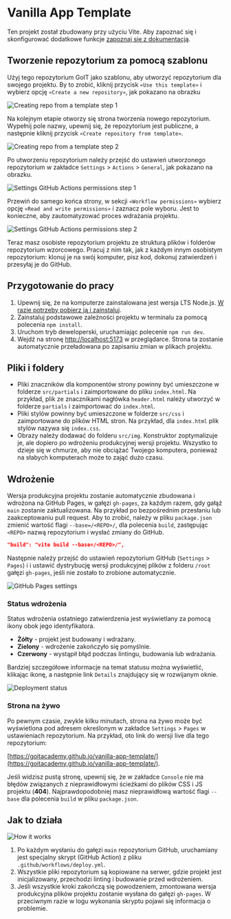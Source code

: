 # Vanilla App Template

Ten projekt został zbudowany przy użyciu Vite. Aby zapoznać się i skonfigurować
dodatkowe funkcje [zapoznaj się z dokumentacją](https://vitejs.dev/).

## Tworzenie repozytorium za pomocą szablonu

Użyj tego repozytorium GoIT jako szablonu, aby utworzyć repozytorium dla swojego
projektu. By to zrobić, kliknij przycisk `«Use this template»` і wybierz opcję
`«Create a new repository»`, jak pokazano na obrazku

![Creating repo from a template step 1](./assets/template-step-1.png)

Na kolejnym etapie otworzy się strona tworzenia nowego repozytorium. Wypełnij
pole nazwy, upewnij się, że repozytorium jest publiczne, a następnie kliknij
przycisk `«Create repository from template»`.

![Creating repo from a template step 2](./assets/template-step-2.png)

Po utworzeniu repozytorium należy przejść do ustawień utworzonego repozytorium w
zakładce `Settings` > `Actions` > `General`, jak pokazano na obrazku.

![Settings GitHub Actions permissions step 1](./assets/gh-actions-perm-1.png)

Przewiń do samego końca strony, w sekcji `«Workflow permissions»` wybierz opcję
`«Read and write permissions»` i zaznacz pole wyboru. Jest to konieczne, aby
zautomatyzować proces wdrażania projektu.

![Settings GitHub Actions permissions step 2](./assets/gh-actions-perm-2.png)

Teraz masz osobiste repozytorium projektu ze strukturą plików i folderów
repozytorium wzorcowego. Pracuj z nim tak, jak z każdym innym osobistym
repozytorium: klonuj je na swój komputer, pisz kod, dokonuj zatwierdzeń i
przesyłaj je do GitHub.

## Przygotowanie do pracy

1. Upewnij się, że na komputerze zainstalowana jest wersja LTS Node.js.
   [W razie potrzeby pobierz ją i zainstaluj](https://nodejs.org/en/).
2. Zainstaluj podstawowe zależności projektu w terminalu za pomocą polecenia
   `npm install`.
3. Uruchom tryb deweloperski, uruchamiając polecenie `npm run dev`.
4. Wejdź na stronę [http://localhost:5173](http://localhost:5173) w
   przeglądarce. Strona ta zostanie automatycznie przeładowana po zapisaniu
   zmian w plikach projektu.

## Pliki i foldery

- Pliki znaczników dla komponentów strony powinny być umieszczone w folderze
  `src/partials` i zaimportowane do pliku `index.html`. Na przykład, plik ze
  znacznikami nagłówka `header.html` należy utworzyć w folderze `partials` i
  zaimportować do `index.html`.
- Pliki stylów powinny być umieszczone w folderze `src/css` i zaimportowane do
  plików HTML stron. Na przykład, dla `index.html` plik stylów nazywa się
  `index.css`.
- Obrazy należy dodawać do folderu `src/img`. Konstruktor zoptymalizuje je, ale
  dopiero po wdrożeniu produkcyjnej wersji projektu. Wszystko to dzieje się w
  chmurze, aby nie obciążać Twojego komputera, ponieważ na słabych komputerach
  może to zająć dużo czasu.

## Wdrożenie

Wersja produkcyjna projektu zostanie automatycznie zbudowana i wdrożona na
GitHub Pages, w gałęzi `gh-pages`, za każdym razem, gdy gałąź `main` zostanie
zaktualizowana. Na przykład po bezpośrednim przesłaniu lub zaakceptowaniu pull
request. Aby to zrobić, należy w pliku `package.json` zmienić wartość flagi
`--base=/<REPO>/`, dla polecenia `build`, zastępując `<REPO>` nazwą repozytorium
i wysłać zmiany do GitHub.

```json
"build": "vite build --base=/<REPO>/",
```

Następnie należy przejść do ustawień repozytorium GitHub (`Settings` > `Pages`)
i i ustawić dystrybucję wersji produkcyjnej plików z folderu `/root` gałęzi
`gh-pages`, jeśli nie zostało to zrobione automatycznie.

![GitHub Pages settings](./assets/repo-settings.png)

### Status wdrożenia

Status wdrożenia ostatniego zatwierdzenia jest wyświetlany za pomocą ikony obok
jego identyfikatora.

- **Żółty** - projekt jest budowany i wdrażany.
- **Zielony** - wdrożenie zakończyło się pomyślnie.
- **Czerwony** - wystąpił błąd podczas lintingu, budowania lub wdrażania.

Bardziej szczegółowe informacje na temat statusu można wyświetlić, klikając
ikonę, a następnie link `Details` znajdujący się w rozwijanym oknie.

![Deployment status](./assets/deploy-status.png)

### Strona na żywo

Po pewnym czasie, zwykle kilku minutach, strona na żywo może być wyświetlona pod
adresem określonym w zakładce `Settings` > `Pages` w ustawieniach repozytorium.
Na przykład, oto link do wersji live dla tego repozytorium:

[https://goitacademy.github.io/vanilla-app-template/](https://goitacademy.github.io/vanilla-app-template/).

Jeśli widzisz pustą stronę, upewnij się, że w zakładce `Console` nie ma błędów
związanych z nieprawidłowymi ścieżkami do plików CSS i JS projektu (**404**).
Najprawdopodobniej masz nieprawidłową wartość flagi `--base` dla polecenia
`build` w pliku `package.json`.

## Jak to działa

![How it works](./assets/how-it-works.png)

1. Po każdym wysłaniu do gałęzi `main` repozytorium GitHub, uruchamiany jest
   specjalny skrypt (GitHub Action) z pliku `.github/workflows/deploy.yml`.
2. Wszystkie pliki repozytorium są kopiowane na serwer, gdzie projekt jest
   inicjalizowany, przechodzi linting i budowanie przed wdrożeniem.
3. Jeśli wszystkie kroki zakończą się powodzeniem, zmontowana wersja produkcyjna
   plików projektu zostanie wysłana do gałęzi `gh-pages`. W przeciwnym razie w
   logu wykonania skryptu pojawi się informacja o problemie.

